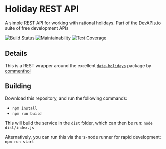 # Holiday REST API
A simple REST API for working with national holidays.
Part of the [DevAPIs.io](https://devapis.io) suite of free development APIs

[![Build Status](https://travis-ci.org/legrego/holiday-rest-api.svg?branch=master)](https://travis-ci.org/legrego/holiday-rest-api)
[![Maintainability](https://api.codeclimate.com/v1/badges/8375d339aa18e29a71a4/maintainability)](https://codeclimate.com/github/legrego/holiday-rest-api/maintainability)
[![Test Coverage](https://api.codeclimate.com/v1/badges/8375d339aa18e29a71a4/test_coverage)](https://codeclimate.com/github/legrego/holiday-rest-api/test_coverage)

## Details
This is a REST wrapper around the excellent [`date-holidays`](https://github.com/commenthol/date-holidays) package by [commenthol](https://github.com/commenthol)

## Building
Download this repository, and run the following commands:
* `npm install`
* `npm run build`

This will build the service in the `dist` folder, which can then be run:
`node dist/index.js`

Alternatively, you can run this via the ts-node runner for rapid development: `npm run start`
